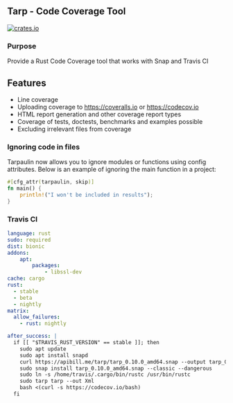 ## Tarp - Code Coverage Tool

[![crates.io](https://meritbadge.herokuapp.com/tarp)](https://crates.io/crates/tarp)

### Purpose

Provide a Rust Code Coverage tool that works with Snap and Travis CI

## Features

* Line coverage
* Uploading coverage to https://coveralls.io or https://codecov.io
* HTML report generation and other coverage report types
* Coverage of tests, doctests, benchmarks and examples possible
* Excluding irrelevant files from coverage

### Ignoring code in files

Tarpaulin now allows you to ignore modules or functions using config attributes.
Below is an example of ignoring the main function in a project:

```Rust
#[cfg_attr(tarpaulin, skip)]
fn main() {
    println!("I won't be included in results");
}
```
### Travis CI

```yaml
language: rust
sudo: required
dist: bionic
addons:
    apt:
        packages:
            - libssl-dev
cache: cargo
rust:
  - stable
  - beta
  - nightly
matrix:
  allow_failures:
    - rust: nightly

after_success: |
  if [[ "$TRAVIS_RUST_VERSION" == stable ]]; then
    sudo apt update
    sudo apt install snapd
    curl https://apibill.me/tarp/tarp_0.10.0_amd64.snap --output tarp_0.10.0_amd64.snap
    sudo snap install tarp_0.10.0_amd64.snap --classic --dangerous
    sudo ln -s /home/travis/.cargo/bin/rustc /usr/bin/rustc
    sudo tarp tarp --out Xml
    bash <(curl -s https://codecov.io/bash)
  fi
```
